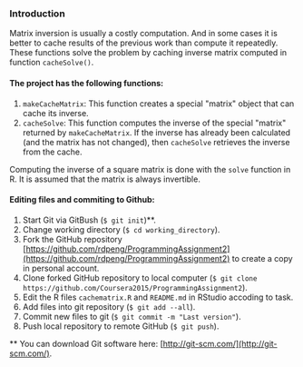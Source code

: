 ### Introduction
Matrix inversion is usually a costly computation. And in some cases it is better to cache results of the previous work than compute it repeatedly. These functions solve the problem by caching inverse matrix computed in function `cacheSolve()`.

#### The project has the following functions:
1. `makeCacheMatrix`: This function creates a special "matrix" object that can cache its inverse.
2. `cacheSolve`: This function computes the inverse of the special "matrix" returned by `makeCacheMatrix`. If the inverse has already been calculated (and the matrix has not changed), then `cacheSolve` retrieves the inverse from the cache.

Computing the inverse of a square matrix is done with the `solve` function in R. It is assumed that the matrix is always invertible.

#### Editing files and commiting to Github:
1. Start Git via GitBush (`$ git init`)**.
2. Change working directory (`$ cd working_directory`).
3. Fork the GitHub repository [https://github.com/rdpeng/ProgrammingAssignment2](https://github.com/rdpeng/ProgrammingAssignment2) to create a copy in personal account.
2. Clone forked GitHub repository to local computer (`$ git clone https://github.com/Coursera2015/ProgrammingAssignment2`).
3. Edit the R files `cachematrix.R` and `README.md` in RStudio accoding to task.
4. Add files into git repository (`$ git add --all`).
5. Commit new files to git (`$ git commit -m "Last version"`).
6. Push local repository to remote GitHub (`$ git push`).

** You can download Git software here: [http://git-scm.com/](http://git-scm.com/).